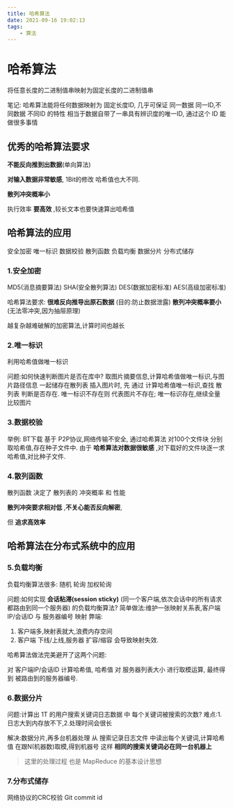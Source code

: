 ```yaml
---
title: 哈希算法
date: 2021-09-16 19:02:13
tags: 
    - 算法
---
```


# 哈希算法

将任意长度的二进制值串映射为固定长度的二进制值串

笔记:
哈希算法能将任何数据映射为 固定长度ID,
几乎可保证 同一数据 同一ID,不同数据 不同ID 的特性
相当于数据自带了一串具有辨识度的唯一ID,
通过这个 ID 能做很多事情

## 优秀的哈希算法要求

__不能反向推到出数据__(单向算法)

__对输入数据非常敏感__, 1Bit的修改 哈希值也大不同.

__散列冲突概率小__

执行效率 __要高效__ ,较长文本也要快速算出哈希值

## 哈希算法的应用

安全加密 唯一标识 数据校验 散列函数 负载均衡 数据分片 分布式储存

### 1.安全加密
MD5(消息摘要算法) SHA(安全散列算法) DES(数据加密标准) AES(高级加密标准)

哈希算法要求:
__很难反向推导出原石数据__ (目的:防止数据泄露)
__散列冲突概率要小__ (无法零冲突,因为抽屉原理)

越复杂越难破解的加密算法,计算时间也越长

### 2.唯一标识
利用哈希值做唯一标识

问题:如何快速判断图片是否在库中?
取图片摘要信息,计算哈希值做唯一标识,与图片路径信息 一起储存在散列表
插入图片时,
先 通过 计算哈希值唯一标识,查找 散列表 判断是否存在.
唯一标识不存在则 代表图片不存在; 唯一标识存在,继续全量比较图片

### 3.数据校验
举例:
BT下载 基于 P2P协议,网络传输不安全,
通过哈希算法 对100个文件块 分别取哈希值,存在种子文件中.
由于 __哈希算法对数据很敏感__ ,对下载好的文件块逐一求哈希值,对比种子文件.

### 4.散列函数

散列函数 决定了 散列表的 冲突概率 和 性能

__散列冲突要求相对低__ ,__不关心能否反向解密__,

但 __追求高效率__

## 哈希算法在分布式系统中的应用


### 5.负载均衡
负载均衡算法很多: 随机 轮询 加权轮询

问题:如何实现
__会话粘滞(session sticky)__
(同一个客户端,依次会话中的所有请求都路由到同一个服务器) 
的负载均衡算法?
简单做法:维护一张映射关系表,客户端IP/会话ID 与 服务器编号 映射
弊端:
1. 客户端多,映射表就大,浪费内存空间
2. 客户端 下线/上线,服务器 扩容/缩容 会导致映射失效.

哈希算法做法完美避开了这两个问题:

对 客户端IP/会话ID 计算哈希值, 哈希值 对 服务器列表大小 进行取模运算,
最终得到 被路由到的服务器编号.

### 6.数据分片

问题:计算出 1T 的用户搜索关键词日志数据 中 每个关键词被搜索的次数?
难点:1.日志大到内存放不下,2.处理时间会很长

解决:数据分片,再多台机器处理
从 搜索记录日志文件 中读出每个关键词,计算哈希值 在跟N(机器数)取模,得到机器号
这样 __相同的搜索关键词必在同一台机器上__

> 这里的处理过程 也是 MapReduce 的基本设计思想



### 7.分布式储存


网络协议的CRC校验   Git commit id
